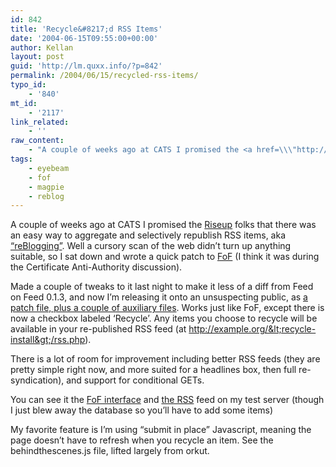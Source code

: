 ```yaml
---
id: 842
title: 'Recycle&#8217;d RSS Items'
date: '2004-06-15T09:55:00+00:00'
author: Kellan
layout: post
guid: 'http://lm.quxx.info/?p=842'
permalink: /2004/06/15/recycled-rss-items/
typo_id:
    - '840'
mt_id:
    - '2117'
link_related:
    - ''
raw_content:
    - "A couple of weeks ago at CATS I promised the <a href=\\\"http://riseup.net\\\">Riseup</a> folks that there was an easy way to aggregate and selectively republish RSS items, aka <a href=\\\"http://eyebeam.org/reblog\\\">\\\"reBlogging\\\"</a>.  Well a cursory scan of the web didn\\'t turn up anything suitable, so I sat down and wrote a quick patch to <a href=\\\"http://minutillo.com/steve/feedonfeeds/\\\">FoF</a> (I think it was during the Certificate Anti-Authority discussion).\r\n\r\nMade a couple of tweaks to it last night to make it less of a diff from Feed on Feed 0.1.3, and now I\\'m releasing it onto an unsuspecting public, as <a href=\\\"/code/recycle-0.2.tar.gz\\\">a patch file, plus a couple of auxiliary files</a>.\nWorks just like FoF, except there is now a checkbox labeled \\'Recycle\\'.  Any items you choose to recycle will be available in your re-published RSS feed (at http://example.org/&lt;recycle-install&gt;/rss.php).\r\n\r\nThere is a lot of room for improvement including better RSS feeds (they are pretty simple right now, and more suited for a headlines box, then full re-syndication), and support for conditional GETs.\r\n\r\nYou can see it the <a href=\\\"http://tamarin.laughingmeme.org/recycle/test/\\\">FoF interface</a> and <a href=\\\"http://tamarin.laughingmeme.org/recycle/test/rss.php\\\">the RSS</a> feed on my test server (though I just blew away the database so you\\'ll have to add some items)\r\n\r\nMy favorite feature is I\\'m using \\\"submit in place\\\" Javascript, meaning the page doesn\\'t have to refresh when you recycle an item.  See the behindthescenes.js file, lifted largely from orkut."
tags:
    - eyebeam
    - fof
    - magpie
    - reblog
---
```


A couple of weeks ago at CATS I promised the [Riseup](http://riseup.net) folks that there was an easy way to aggregate and selectively republish RSS items, aka [“reBlogging”](http://eyebeam.org/reblog). Well a cursory scan of the web didn’t turn up anything suitable, so I sat down and wrote a quick patch to [FoF](http://minutillo.com/steve/feedonfeeds/) (I think it was during the Certificate Anti-Authority discussion).

Made a couple of tweaks to it last night to make it less of a diff from Feed on Feed 0.1.3, and now I’m releasing it onto an unsuspecting public, as [a patch file, plus a couple of auxiliary files](/code/recycle-0.2.tar.gz). Works just like FoF, except there is now a checkbox labeled ‘Recycle’. Any items you choose to recycle will be available in your re-published RSS feed (at http://example.org/&lt;recycle-install&gt;/rss.php).

There is a lot of room for improvement including better RSS feeds (they are pretty simple right now, and more suited for a headlines box, then full re-syndication), and support for conditional GETs.

You can see it the [FoF interface](http://tamarin.laughingmeme.org/recycle/test/) and [the RSS](http://tamarin.laughingmeme.org/recycle/test/rss.php) feed on my test server (though I just blew away the database so you’ll have to add some items)

My favorite feature is I’m using “submit in place” Javascript, meaning the page doesn’t have to refresh when you recycle an item. See the behindthescenes.js file, lifted largely from orkut.